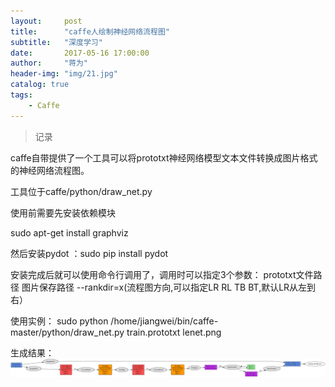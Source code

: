 ```yaml
---
layout:     post
title:      "caffe人绘制神经网络流程图"
subtitle:   "深度学习"
date:       2017-05-16 17:00:00
author:     "蒋为"
header-img: "img/21.jpg"
catalog: true
tags:
    - Caffe
---
```

>记录

caffe自带提供了一个工具可以将prototxt神经网络模型文本文件转换成图片格式的神经网络流程图。

工具位于caffe/python/draw_net.py

使用前需要先安装依赖模块

sudo apt-get install graphviz

然后安装pydot ：sudo  pip install pydot

安装完成后就可以使用命令行调用了，调用时可以指定3个参数： prototxt文件路径   图片保存路径   --rankdir=x(流程图方向,可以指定LR  RL  TB  BT,默认LR从左到右）

使用实例：
sudo python /home/jiangwei/bin/caffe-master/python/draw_net.py train.prototxt lenet.png

生成结果：
<img src="/img/articleImg/lenet.png">

